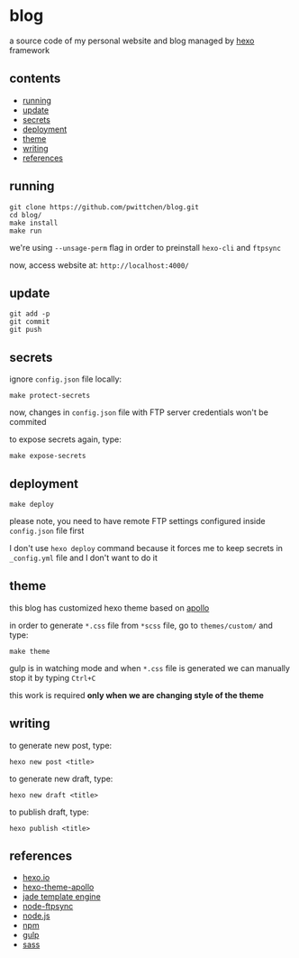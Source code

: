blog
====
a source code of my personal website and blog managed by [hexo](https://hexo.io/) framework

contents
--------
- [running](#running)
- [update](#running)
- [secrets](#secrets)
- [deployment](#deployment)
- [theme](#theme)
- [writing](#writing)
- [references](#references)

running
-------

```
git clone https://github.com/pwittchen/blog.git
cd blog/
make install
make run
```

we're using `--unsage-perm` flag in order to preinstall `hexo-cli` and `ftpsync`

now, access website at: `http://localhost:4000/`

update
------

```
git add -p
git commit
git push
```

secrets
-------

ignore `config.json` file locally:

```
make protect-secrets
```

now, changes in `config.json` file with FTP server credentials won't be commited

to expose secrets again, type:

```
make expose-secrets
```

deployment
----------

```
make deploy
```

please note, you need to have remote FTP settings configured inside `config.json` file first

I don't use `hexo deploy` command because it forces me to keep secrets in `_config.yml` file and I don't want to do it

theme
-----

this blog has customized hexo theme based on [apollo](https://github.com/pinggod/hexo-theme-apollo)

in order to generate `*.css` file from `*scss` file, go to `themes/custom/` and type:

```
make theme
```

gulp is in watching mode and when `*.css` file is generated we can manually stop it by typing `Ctrl+C`

this work is required **only when we are changing style of the theme**

writing
-------

to generate new post, type:

```
hexo new post <title>
```

to generate new draft, type:

```
hexo new draft <title>
```

to publish draft, type:

```
hexo publish <title>
```

references
----------
- [hexo.io](https://hexo.io/)
- [hexo-theme-apollo](https://github.com/pinggod/hexo-theme-apollo)
- [jade template engine](http://jade-lang.com/)
- [node-ftpsync](https://github.com/evanplaice/node-ftpsync)
- [node.js](https://nodejs.org/)
- [npm](https://www.npmjs.com/)
- [gulp](https://gulpjs.com/)
- [sass](https://sass-lang.com/)
